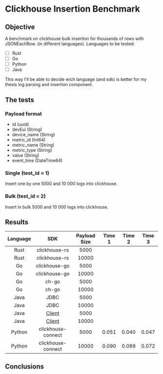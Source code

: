 # Clickhouse Insertion Benchmark

## Objective
A benchmark on clickhouse bulk insertion for thousands of rows with JSONEachRow. (in different languages).
Languages to be tested:
- [ ] Rust
- [ ] Go
- [ ] Python
- [ ] Java

This way I'll be able to decide wich language (and sdk) is better for my thesis log parsing and insertion component.

## The tests

### Payload format

- id (uuid)
- devEui (String)
- device_name (String)
- metric_id (Int64)
- metric_name (String)
- metric_type (String)
- value (String)
- event_time (DateTime64)

### Single (test_id = 1)

Insert one by one 5000 and 10 000 logs into clickhouse.

### Bulk (test_id = 2)

Insert in bulk 5000 and 10 000 logs into clickhouse.

## Results

|Language| SDK | Payload Size | Time 1 | Time 2 | Time 3 |
|:------:|:---:|:------------:|:------:|:------:|:------:|
|Rust|clickhouse-rs|5000|  | | |
|Rust|clickhouse-rs|10000|  | | |
|Go|clickhouse-go|5000|  | | |
|Go|clickhouse-go|10000|  | | |
|Go|ch-go|5000|  | | |
|Go|ch-go|10000|  | | |
|Java|JDBC|5000|  | | |
|Java|JDBC|10000|  | | |
|Java|[Client](https://clickhouse.com/docs/integrations/language-clients/java/client)|5000| | | |
|Java|[Client](https://clickhouse.com/docs/integrations/language-clients/java/client)|10000| | | |
|Python|clickhouse-connect|5000| 0.051 | 0.040 | 0.047 |
|Python|clickhouse-connect|10000| 0.090 | 0.089 | 0.072 |


## Conclusions
